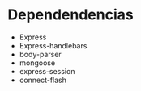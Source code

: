 # Dependendencias
* Express
* Express-handlebars
* body-parser
* mongoose
* express-session
* connect-flash

